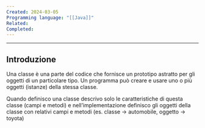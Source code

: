 ```yaml
---
Created: 2024-03-05
Programming language: "[[Java]]"
Related: 
Completed:
---
```

---
## Introduzione
Una classe è una parte del codice che fornisce un prototipo astratto per gli oggetti di un particolare tipo.
Un programma può creare e usare uno o più oggetti (istanze) della stessa classe.

Quando definisco una classe descrivo solo le caratteristiche di questa classe (campi e metodi) e nell’implementazione definisco gli oggetti della classe con relativi campi e metodi (es. classe → automobile, oggetto → toyota)